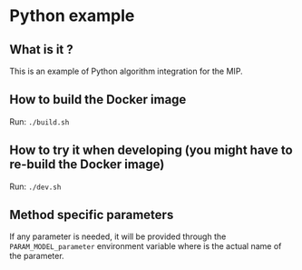 # Python example


## What is it ?

This is an example of Python algorithm integration for the MIP.


## How to build the Docker image

Run: `./build.sh`


## How to try it when developing (you might have to re-build the Docker image)

Run: `./dev.sh`


## Method specific parameters

If any parameter is needed, it will be provided through the `PARAM_MODEL_parameter` environment variable
where <parameter> is the actual name of the parameter.
